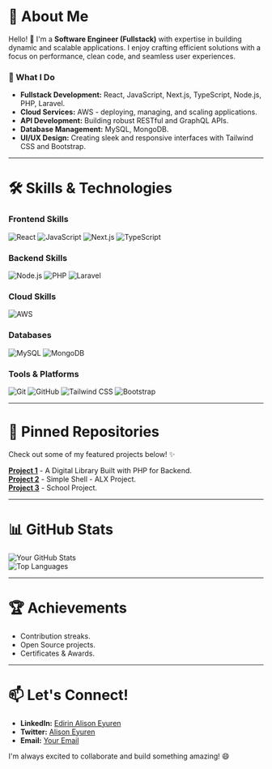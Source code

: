 # 💼 About Me

Hello! 👋 I'm a **Software Engineer (Fullstack)** with expertise in building dynamic and scalable applications. I enjoy crafting efficient solutions with a focus on performance, clean code, and seamless user experiences.

### 🚀 What I Do
- **Fullstack Development:** React, JavaScript, Next.js, TypeScript, Node.js, PHP, Laravel.
- **Cloud Services:** AWS - deploying, managing, and scaling applications.
- **API Development:** Building robust RESTful and GraphQL APIs.
- **Database Management:** MySQL, MongoDB.
- **UI/UX Design:** Creating sleek and responsive interfaces with Tailwind CSS and Bootstrap.

---

# 🛠️ Skills & Technologies

### **Frontend Skills**  
![React](https://img.shields.io/badge/-React-61DAFB?logo=react&logoColor=white) ![JavaScript](https://img.shields.io/badge/-JavaScript-F7DF1E?logo=javascript&logoColor=black) ![Next.js](https://img.shields.io/badge/-Next.js-000000?logo=nextdotjs&logoColor=white) ![TypeScript](https://img.shields.io/badge/-TypeScript-3178C6?logo=typescript&logoColor=white)  

### **Backend Skills**  
![Node.js](https://img.shields.io/badge/-Node.js-339933?logo=node.js&logoColor=white) ![PHP](https://img.shields.io/badge/-PHP-777BB4?logo=php&logoColor=white) ![Laravel](https://img.shields.io/badge/-Laravel-FF2D20?logo=laravel&logoColor=white)  

### **Cloud Skills**  
![AWS](https://img.shields.io/badge/-AWS-FF9900?logo=amazonaws&logoColor=white)  

### **Databases**  
![MySQL](https://img.shields.io/badge/-MySQL-4479A1?logo=mysql&logoColor=white) ![MongoDB](https://img.shields.io/badge/-MongoDB-47A248?logo=mongodb&logoColor=white)  

### **Tools & Platforms**  
![Git](https://img.shields.io/badge/-Git-F05032?logo=git&logoColor=white) ![GitHub](https://img.shields.io/badge/-GitHub-181717?logo=github&logoColor=white) ![Tailwind CSS](https://img.shields.io/badge/-Tailwind%20CSS-06B6D4?logo=tailwindcss&logoColor=white) ![Bootstrap](https://img.shields.io/badge/-Bootstrap-7952B3?logo=bootstrap&logoColor=white)

---

# 📌 Pinned Repositories

Check out some of my featured projects below! ✨

[**Project 1**](https://github.com/eeyuren/pastortibipeters.online) - A Digital Library Built with PHP for Backend.  
[**Project 2**](https://github.com/eeyuren/simple_shell) - Simple Shell - ALX Project.  
[**Project 3**](https://github.com/GES-400-G5) - School Project.  

---

# 📊 GitHub Stats

![Your GitHub Stats](https://github-readme-stats.vercel.app/api?username=eeyuren&show_icons=true&theme=radical)  
![Top Languages](https://github-readme-stats.vercel.app/api/top-langs/?username=eeyuren&layout=compact&theme=radical)

---

# 🏆 Achievements
- Contribution streaks.
- Open Source projects.
- Certificates & Awards.

---

# 📫 Let's Connect!
- **LinkedIn:** [Edirin Alison Eyuren](https://linkedin.com/in/edirinalisoneyuren)  
- **Twitter:** [Alison Eyuren](https://x.com/alisoneyuren)  
- **Email:** [Your Email](#)  

I'm always excited to collaborate and build something amazing! 😄

